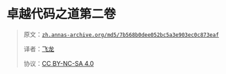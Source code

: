 # 卓越代码之道第二卷

> 原文：[`zh.annas-archive.org/md5/7b568b0dee052bc5a3e903ec0c873eaf`](https://zh.annas-archive.org/md5/7b568b0dee052bc5a3e903ec0c873eaf)
> 
> 译者：[飞龙](https://github.com/wizardforcel)
> 
> 协议：[CC BY-NC-SA 4.0](http://creativecommons.org/licenses/by-nc-sa/4.0/)